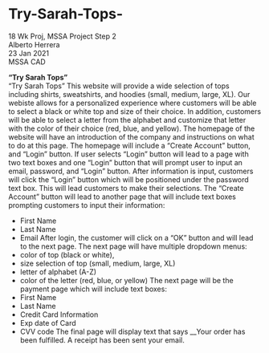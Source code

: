 # Try-Sarah-Tops-
18 Wk Proj, MSSA Project Step 2 <br/>
Alberto Herrera <br/>
23 Jan 2021 <br/>
MSSA CAD <br/>



__**“Try  Sarah Tops”**__ <br/>
“Try Sarah Tops” This website will provide a wide selection of tops including shirts, sweatshirts, and hoodies (small, medium, large, XL). 
Our webiste allows for a personalized experience where customers will be able to select a black or white top and size of their choice.  In addition, customers will be able to select a letter from the alphabet and customize that letter with the color of their choice (red, blue, and yellow). 
The homepage of the website will have an introduction of the company and instructions on what to do at this page. The homepage will include a “Create Account” button, and “Login” button.
If user selects “Login” button will lead to a page with two text boxes and one “Login” button that will prompt user to input an email, password, and “Login” button. After information is input, customers will click the “Login” button which will be positioned under the password text box. This will lead customers to make their selections.
 The “Create Account” button will lead to another page that will include text boxes prompting customers to input their information:
+	First Name
+	Last Name
+	Email 
 After login, the customer will click on a “OK” button and will lead to the next page. The next page will have multiple dropdown menus:
+	color of top (black or white), 
+	size selection of top (small, medium, large, XL)
+	letter of alphabet (A-Z)
+	color of the letter (red, blue, or yellow)
The next page will be the payment page which will include text boxes:
+	First Name
+	Last Name
+	Credit Card Information
+	 Exp date of Card
+	CVV code
The final page will display text that says __Your order has been fulfilled. A receipt has been sent your email.





